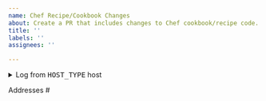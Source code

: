 ```yaml
---
name: Chef Recipe/Cookbook Changes
about: Create a PR that includes changes to Chef cookbook/recipe code. Include output from /var/log/cloud-init-output.log showing relevant area(s) executing correctly in PR description.
title: ''
labels: ''
assignees: ''

---
```


<!-- This PR MUST fulfill the accepted criteria defined for DevOps PRs: -->
<!-- https://handbook.login.gov/articles/platform-acceptance-criteria.html#pull-requests -->

<!-- Short description of what is happening in the PR -->

<!-- HTML code to create a collapsible drop-down. -->
<!-- Include one block per type of host affected, if possible! -->
<details><summary>Log from <tt>HOST_TYPE</tt> host</summary>

```

```

</details>

<!-- Include any issue(s) this addresses. -->
<!-- Do NOT put 'Fixes' as GitHub will auto-close it! -->
Addresses #

<!-- REMOVE ALL COMMENT BLOCKS, LIKE THIS ONE, BEFORE SUBMITTING! -->
